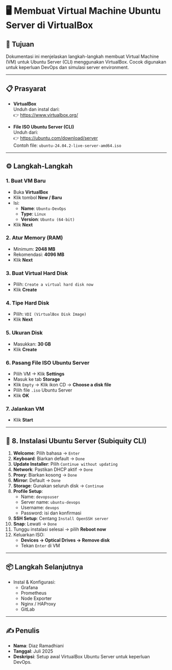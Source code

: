 # 🖥️ Membuat Virtual Machine Ubuntu Server di VirtualBox

## 🎯 Tujuan
Dokumentasi ini menjelaskan langkah-langkah membuat Virtual Machine (VM) untuk Ubuntu Server (CLI) menggunakan VirtualBox. Cocok digunakan untuk keperluan DevOps dan simulasi server environment.

---

## 📋 Prasyarat

- **VirtualBox**  
  Unduh dan instal dari:  
  👉 https://www.virtualbox.org/

- **File ISO Ubuntu Server (CLI)**  
  Unduh dari:  
  👉 https://ubuntu.com/download/server  
  Contoh file: `ubuntu-24.04.2-live-server-amd64.iso`

---

## ⚙️ Langkah-Langkah

### 1. Buat VM Baru
- Buka **VirtualBox**
- Klik tombol **New / Baru**
- Isi:
  - **Name**: `Ubuntu-DevOps`
  - **Type**: `Linux`
  - **Version**: `Ubuntu (64-bit)`
- Klik **Next**

### 2. Atur Memory (RAM)
- Minimum: **2048 MB**
- Rekomendasi: **4096 MB**
- Klik **Next**

### 3. Buat Virtual Hard Disk
- Pilih: `Create a virtual hard disk now`
- Klik **Create**

### 4. Tipe Hard Disk
- Pilih: `VDI (VirtualBox Disk Image)`
- Klik **Next**

### 5. Ukuran Disk
- Masukkan: **30 GB**
- Klik **Create**

### 6. Pasang File ISO Ubuntu Server
- Pilih VM → Klik **Settings**
- Masuk ke tab **Storage**
- Klik `Empty` → Klik ikon CD → **Choose a disk file**
- Pilih file `.iso` Ubuntu Server
- Klik **OK**

### 7. Jalankan VM
- Klik **Start**

---

## 🔧 8. Instalasi Ubuntu Server (Subiquity CLI)

1. **Welcome**: Pilih bahasa → `Enter`  
2. **Keyboard**: Biarkan default → `Done`  
3. **Update Installer**: Pilih `Continue without updating`  
4. **Network**: Pastikan DHCP aktif → `Done`  
5. **Proxy**: Biarkan kosong → `Done`  
6. **Mirror**: Default → `Done`  
7. **Storage**: Gunakan seluruh disk → `Continue`  
8. **Profile Setup**:
   - Name: `devopsuser`
   - Server name: `ubuntu-devops`
   - Username: `devops`
   - Password: isi dan konfirmasi
9. **SSH Setup**: Centang `Install OpenSSH server`  
10. **Snap**: Lewati → `Done`  
11. Tunggu instalasi selesai → pilih **Reboot now**  
12. Keluarkan ISO:
    - **Devices → Optical Drives → Remove disk**
    - Tekan `Enter` di VM

---

## 📦 Langkah Selanjutnya

- Instal & Konfigurasi:
  - Grafana
  - Prometheus
  - Node Exporter
  - Nginx / HAProxy
  - GitLab

---

## ✍️ Penulis

- **Nama**: Diaz Ramadhiani  
- **Tanggal**: Juli 2025  
- **Deskripsi**: Setup awal VirtualBox Ubuntu Server untuk keperluan DevOps.

